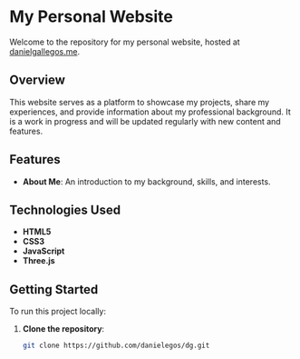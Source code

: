 # My Personal Website

Welcome to the repository for my personal website, hosted at [danielgallegos.me](https://danielgallegos.me).

## Overview

This website serves as a platform to showcase my projects, share my experiences, and provide information about my professional background. It is a work in progress and will be updated regularly with new content and features.

## Features

- **About Me**: An introduction to my background, skills, and interests.

## Technologies Used

- **HTML5**
- **CSS3**
- **JavaScript**
- **Three.js**

## Getting Started

To run this project locally:

1. **Clone the repository**:
   ```bash
   git clone https://github.com/danielegos/dg.git
